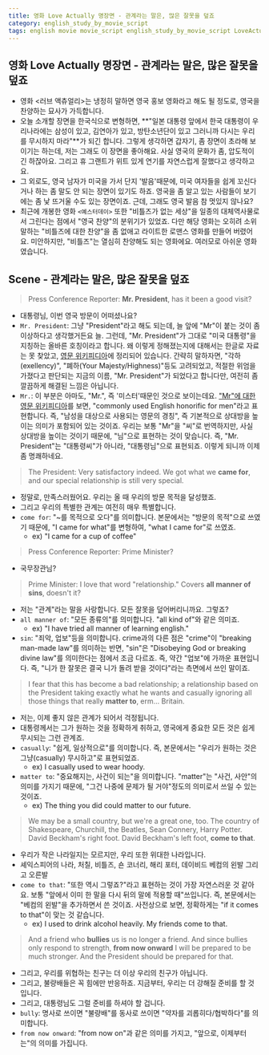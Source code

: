 ```yaml
---
title: 영화 Love Actually 명장면 - 관계라는 말은, 많은 잘못을 덮죠
category: english_study_by_movie_script
tags: english movie movie_script english_study_by_movie_script LoveActually
---
```


## 영화 Love Actually 명장면 - 관계라는 말은, 많은 잘못을 덮죠

- 영화 <러브 액츄얼리>는 냉정히 말하면 영국 홍보 영화라고 해도 될 정도로, 영국을 찬양하는 묘사가 가득합니다.
- 오늘 소개할 장면을 한국식으로 변형하면, **"일본 대통령 앞에서 한국 대통령이 우리나라에는 삼성이 있고, 김연아가 있고, 방탄소년단이 있고 그러니까 다시는 우리를 무시하지 마라"**가 되긴 합니다. 그렇게 생각하면 갑자기, 좀 장면이 초라해 보이기는 하는데, 저는 그래도 이 장면을 좋아해요. 사실 영국의 문화가 좀, 압도적이긴 하잖아요. 그리고 휴 그랜트가 위트 있게 연기를 자연스럽게 잘했다고 생각하고요. 
- 그 외로도, 영국 남자가 미국을 가서 단지 '발음'때문에, 미국 여자들을 쉽게 꼬신다거나 하는 좀 말도 안 되는 장면이 있기도 하죠. 영국을 좀 알고 있는 사람들이 보기에는 좀 낯 뜨거울 수도 있는 장면이죠. 근데, 그래도 영국 발음 참 멋있지 않나요? 
- 최근에 개봉한 영화 `<예스터데이>` 또한 "비틀즈가 없는 세상"을 일종의 대체역사물로서 그린다는 점에서 "영국 찬양"의 분위기가 있었죠. 다만 해당 영화는 오히려 소위 말하는 "비틀즈에 대한 찬양"을 좀 없애고 라이트한 로맨스 영화를 만들어 버렸어요. 미안하지만, "비틀즈"는 열심히 찬양해도 되는 영화에요. 여러모로 아쉬운 영화였습니다. 

## Scene - 관계라는 말은, 많은 잘못을 덮죠

> Press Conference Reporter: **Mr. President**, has it been a good visit?

- 대통령님, 이번 영국 방문이 어떠셨나요? 
- `Mr. President`: 그냥 "President"라고 해도 되는데, 늘 앞에 "Mr"이 붙는 것이 좀 이상하다고 생각했거든요 늘. 그런데, "Mr. President"가 그대로 "미국 대통령"을 지칭하는 올바른 호칭이라고 합니다. 왜 이렇게 정해졌는지에 대해서는 한글로 자료는 못 찾았고, [영문 위키피디아](https://en.wikipedia.org/wiki/Mr._President_(title))에 정리되어 있습니다. 간략히 말하자면, "각하(exellency)", "폐하(Your Majesty/Highness)"등도 고려되었고, 적절한 위엄을 가졌다고 판단되는 지금의 이름, "Mr. President"가 되었다고 합니다만, 여전히 좀 깔끔하게 해결된 느낌은 아닙니다. 
- `Mr.`: 이 부분은 아마도, "Mr.", 즉 '미스터'때문인 것으로 보이는데요. ["Mr"에 대한 영문 위키피디아](https://en.wikipedia.org/wiki/Mr.)를 보면, "commonly used English honorific for men"라고 표현합니다. 즉, "남성을 대상으로 사용되는 영문의 경칭", 즉 기본적으로 상대방을 높이는 의미가 포함되어 있는 것이죠. 우리는 보통 "Mr"을 "씨"로 번역하지만, 사실 상대방을 높이는 것이기 때문에, "님"으로 표현하는 것이 맞습니다. 즉, "Mr. President"는 "대통령씨"가 아니라, "대통령님"으로 표현되죠. 이렇게 되니까 이제 좀 명쾌하네요. 

> The President: Very satisfactory indeed. We got what we **came for**, and our special relationship is still very special.

- 정말로, 만족스러웠어요. 우리는 올 때 우리의 방문 목적을 달성했죠. 
- 그리고 우리의 특별한 관계는 여전히 매우 특별합니다. 
- `come for`: "~를 목적으로 오다"를 의미합니다. 본문에서는 "방문의 목적"으로 쓰였기 때문에, "I came for what"를 변형하여, "what I came for"로 쓰였죠. 
  - ex) "I came for a cup of coffee"

> Press Conference Reporter: Prime Minister?

- 국무장관님? 

> Prime Minister: I love that word "relationship." Covers **all manner of** **sins**, doesn't it? 

- 저는 "관계"라는 말을 사랑합니다. 모든 잘못을 덮어버리니까요. 그렇죠? 
- `all manner of`: "모든 종류의"를 의미합니다. "all kind of"와 같은 의미죠. 
  - ex) "I have tried all manner of learning english."
- `sin`: "죄악, 업보"등을 의미합니다. crime과의 다른 점은 "crime"이 "breaking man-made law"를 의미하는 반면, "sin"은 "Disobeying God or breaking divine law"를 의미한다는 점에서 조금 다르죠. 즉, 약간 "업보"에 가까운 표현입니다. 즉, "니가 한 잘못은 결국 니가 돌려 받을 것이다"라는 측면에서 쓰인 말이죠.

> I fear that this has become a bad relationship; a relationship based on the President taking exactly what he wants and casually ignoring all those things that really **matter to**, erm... Britain. 

- 저는, 이제 좋지 않은 관계가 되어서 걱정됩니다. 
- 대통령께서는 그가 원하는 것을 정확하게 취하고, 영국에게 중요한 모든 것은 쉽게 무시되는 그런 관계죠. 
- `casually`: "쉽게, 일상적으로"를 의미합니다. 즉, 본문에서는 "우리가 원하는 것은 그냥(casually) 무시하고"로 표현되었죠. 
  - ex) I casually used to wear hoody. 
- `matter to`: "중요해지는, 사건이 되는"을 의미합니다. "matter"는 "사건, 사안"의 의미를 가지기 때문에, "그건 나중에 문제가 될 거야"정도의 의미로서 쓰일 수 있는 것이죠.
  - ex) The thing you did could matter to our future. 

> We may be a small country, but we're a great one, too. The country of Shakespeare, Churchill, the Beatles, Sean Connery, Harry Potter. David Beckham's right foot. David Beckham's left foot, **come to that**. 

- 우리가 작은 나라일지는 모르지만, 우리 또한 위대한 나라입니다. 
- 셰익스피어의 나라, 처칠, 비틀즈, 숀 코너리, 해리 포터, 데이비드 베컴의 왼발 그리고 오른발
- `come to that`: "또한 역시 그렇죠?"라고 표현하는 것이 가장 자연스러운 것 같아요. 보통 "앞에서 이미 한 말을 다시 뒤의 말에 적용할 때"쓰입니다. 즉, 본문에서는 "베컴의 왼발"을 추가하면서 쓴 것이죠. 사전상으로 보면, 정확하게는 "if it comes to that"이 맞는 것 같습니다.
  - ex) I used to drink alcohol heavily. My friends come to that. 

> And a friend who **bullies** us is no longer a friend. And since bullies only respond to strength, **from now onward** I will be prepared to be much stronger. And the President should be prepared for that.

- 그리고, 우리를 위협하는 친구는 더 이상 우리의 친구가 아닙니다.
- 그리고, 불량배들은 꼭 힘에만 반응하죠. 지금부터, 우리는 더 강해질 준비를 할 것입니다.
- 그리고, 대통령님도 그럴 준비를 하셔야 할 겁니다. 
- `bully`: 명사로 쓰이면 "불량배"를 동사로 쓰이면 "약자를 괴롭히다/협박하다"를 의미합니다. 
- `from now onward`: "from now on"과 같은 의미를 가지고, "앞으로, 이제부터는"의 의미를 가집니다. 
